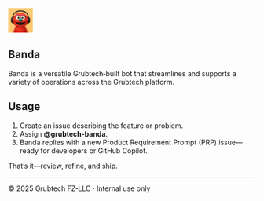 <img src="banda-pp.jpg" alt="Banda" width="50" height="50">  

## Banda

Banda is a versatile Grubtech‑built bot that streamlines and supports a variety of operations across the Grubtech platform.

## Usage

1. Create an issue describing the feature or problem.
2. Assign **@grubtech-banda**.
3. Banda replies with a new Product Requirement Prompt (PRP) issue—ready for developers or GitHub Copilot.

That’s it—review, refine, and ship.

---
© 2025 Grubtech FZ‑LLC · Internal use only

